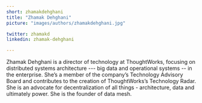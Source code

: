 ```yaml
---
short: zhamakdehghani
title: "Zhamak Dehghani"
picture: "images/authors/zhamakdehghani.jpg"

twitter: zhamakd
linkedin: zhamak-dehghani

---
```


Zhamak Dehghani is a director of technology at ThoughtWorks, focusing on distributed systems architecture --- big data and operational systems -- in the enterprise. She’s a member of the company’s Technology Advisory Board and contributes to the creation of ThoughtWorks’s Technology Radar. She is an advocate for decentralization of all things - architecture, data and ultimately power. She is the founder of data mesh.